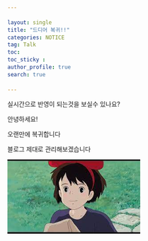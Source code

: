 ```yaml
---

layout: single
title: "드디어 복귀!!"
categories: NOTICE
tag: Talk
toc:
toc_sticky :
author_profile: true
search: true

---
```


실시간으로 반영이 되는것을 보실수 있나요?

안녕하세요!

오랜만에 복귀합니다

블로그 제대로 관리해보겠습니다



![다운로드](../../images/다운로드.jpg)